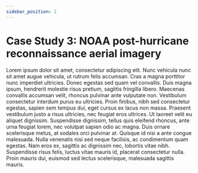 ```yaml
---
sidebar_position: 2
---
```



# Case Study 3: NOAA post-hurricane reconnaissance aerial imagery

Lorem ipsum dolor sit amet, consectetur adipiscing elit. Nunc vehicula nunc sit amet augue vehicula, ut rutrum felis accumsan. Cras a magna porttitor nunc imperdiet ultricies. Donec egestas sed quam vel convallis. Duis magna ipsum, hendrerit molestie risus pretium, sagittis fringilla libero. Maecenas convallis accumsan velit, rhoncus pulvinar ante vulputate non. Vestibulum consectetur interdum purus eu ultricies. Proin finibus, nibh sed consectetur egestas, sapien sem tempus dui, eget cursus ex lacus non massa. Praesent vestibulum justo a risus ultricies, nec feugiat eros ultrices. Ut laoreet velit eu aliquet dignissim. Suspendisse dignissim, tellus quis eleifend rhoncus, ante urna feugiat lorem, nec volutpat sapien odio ac magna. Duis ornare scelerisque metus, at sodales orci pulvinar at. Quisque id nisi a ante congue malesuada. Nulla venenatis nisi sed neque facilisis, ac condimentum quam egestas. Nam eros ex, sagittis ac dignissim nec, lobortis vitae nibh. Suspendisse risus felis, luctus vitae mauris id, placerat consectetur nulla. Proin mauris dui, euismod sed lectus scelerisque, malesuada sagittis mauris.
